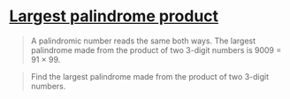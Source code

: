 # [Largest palindrome product](https://projecteuler.net/problem=4)

> A palindromic number reads the same both ways. The largest palindrome made
> from the product of two 3-digit numbers is 9009 = 91 × 99.

> Find the largest palindrome made from the product of two 3-digit numbers.
> 